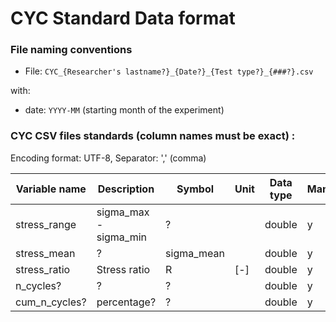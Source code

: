 # CYC Standard Data format

### File naming conventions

- File: `CYC_{Researcher's lastname?}_{Date?}_{Test type?}_{###?}.csv`

with:

- date: `YYYY-MM` (starting month of the experiment)

### CYC CSV files standards (column names must be exact) :

Encoding format: UTF-8, Separator: ',' (comma)


| Variable name        | Description                            | Symbol    | Unit    | Data type | Mandatory          |
|----------------------|----------------------------------------|-----------|---------|-----------|--------------------|
| stress_range         | sigma_max - sigma_min                  | ?         |         | double    | y                  |
| stress_mean          | ?                                      | sigma_mean |         | double    | y                |
| stress_ratio         | Stress ratio                           | R         | [-]     | double    | y |
| n_cycles?            | ?                                      | ?         |         | double    | y                |
| cum_n_cycles?        | percentage?                            | ?         |         | double    | y                |
